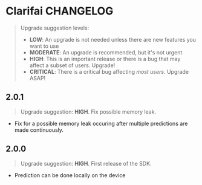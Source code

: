 # Clarifai CHANGELOG

>Upgrade suggestion levels:
>* **LOW**: An upgrade is not needed unless there are new features you want to use
>* **MODERATE**: An upgrade is recommended, but it's not urgent
>* **HIGH**: This is an important release or there is a bug that may affect a subset of users. Upgrade!
>* **CRITICAL**: There is a critical bug affecting _most users_. Upgrade ASAP!

## 2.0.1
>Upgrade suggestion: **HIGH**. Fix possible memory leak.

* Fix for a possible memory leak occuring after multiple predictions are made continuously.

## 2.0.0

>Upgrade suggestion: **HIGH**. First release of the SDK.

* Prediction can be done locally on the device
